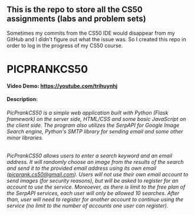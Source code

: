 ## This is the repo to store all the CS50 assignments (labs and problem sets)
Sometimes my commits from the CS50 IDE would disappear from my GitHub and I didn't figure out what the issue was. So I created this repo in order to log in the progress of my CS50 course.

# PICPRANKCS50
#### Video Demo:  <https://youtube.com/trihuynhj>
#### Description:
###### PicPrankCS50 is a simple web application built with Python (Flask framework) on the server side, HTML/CSS and some basic JavaScript on the client side. The program also utilizes the SerpAPI for Google Image Search engine, Python's SMTP library for sending email and some other minor libraries.
###### PicPrankCS50 allows users to enter a search keyword and an email address. It will randomly choose an image from the results of the search and send it to the provided email address using its own email (picprank.cs50@gmail.com). Users will not use their own email account to send images (for security reasons), but will be asked to register for an account to use the service. Moreoever, as there is limit to the free plan of the SerpAPI services, each user will only be allowed 10 searches. After than, user will need to register for another account to continue using the service (no limit to the number of accounts one user can register).